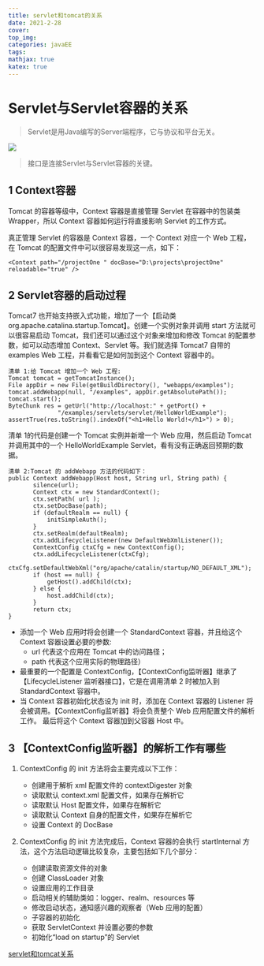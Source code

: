 ```yaml
---
title: servlet和tomcat的关系
date: 2021-2-28
cover:
top_img:
categories: javaEE
tags: 
mathjax: true
katex: true
---
```

# Servlet与Servlet容器的关系

> Servlet是用Java编写的Server端程序，它与协议和平台无关。

![](http://note.youdao.com/yws/public/resource/bca95011244292ba9b4a461a47885868/xmlnote/5A43686456B743739451E4CF0DA9AD01/6836)

> 接口是连接Servlet与Servlet容器的关键。
## 1 Context容器

Tomcat 的容器等级中，Context 容器是直接管理 Servlet 在容器中的包装类 Wrapper，所以 Context 容器如何运行将直接影响 Servlet 的工作方式。

真正管理 Servlet 的容器是 Context 容器，一个 Context 对应一个 Web 工程，在 Tomcat 的配置文件中可以很容易发现这一点，如下：

```
<Context path="/projectOne " docBase="D:\projects\projectOne"
reloadable="true" />
```
## 2 Servlet容器的启动过程

Tomcat7 也开始支持嵌入式功能，增加了一个【启动类 org.apache.catalina.startup.Tomcat】。创建一个实例对象并调用 start 方法就可以很容易启动 Tomcat，我们还可以通过这个对象来增加和修改 Tomcat 的配置参数，如可以动态增加 Context、Servlet 等。我们就选择 Tomcat7 自带的 examples Web 工程，并看看它是如何加到这个 Context 容器中的。

```
清单 1:给 Tomcat 增加一个 Web 工程:
Tomcat tomcat = getTomcatInstance(); 
File appDir = new File(getBuildDirectory(), "webapps/examples"); 
tomcat.addWebapp(null, "/examples", appDir.getAbsolutePath()); 
tomcat.start(); 
ByteChunk res = getUrl("http://localhost:" + getPort() + 
              "/examples/servlets/servlet/HelloWorldExample"); 
assertTrue(res.toString().indexOf("<h1>Hello World!</h1>") > 0);
```
清单 1的代码是创建一个 Tomcat 实例并新增一个 Web 应用，然后启动 Tomcat 并调用其中的一个 HelloWorldExample Servlet，看有没有正确返回预期的数据。
```
清单 2:Tomcat 的 addWebapp 方法的代码如下：
public Context addWebapp(Host host, String url, String path) { 
       silence(url); 
       Context ctx = new StandardContext(); 
       ctx.setPath( url ); 
       ctx.setDocBase(path); 
       if (defaultRealm == null) { 
           initSimpleAuth(); 
       } 
       ctx.setRealm(defaultRealm); 
       ctx.addLifecycleListener(new DefaultWebXmlListener()); 
       ContextConfig ctxCfg = new ContextConfig(); 
       ctx.addLifecycleListener(ctxCfg); 
       ctxCfg.setDefaultWebXml("org/apache/catalin/startup/NO_DEFAULT_XML"); 
       if (host == null) { 
           getHost().addChild(ctx); 
       } else { 
           host.addChild(ctx); 
       } 
       return ctx; 
}
```
- 添加一个 Web 应用时将会创建一个 StandardContext 容器，并且给这个 Context 容器设置必要的参数:
    + url 代表这个应用在 Tomcat 中的访问路径；
    + path 代表这个应用实际的物理路径）
- 最重要的一个配置是 ContextConfig，【ContextConfig监听器】继承了 【LifecycleListener 监听器接口】，它是在调用清单 2 时被加入到 StandardContext 容器中。
- 当 Context 容器初始化状态设为 init 时，添加在 Context 容器的 Listener 将会被调用。【ContextConfig监听器】将会负责整个 Web 应用配置文件的解析工作。
最后将这个 Context 容器加到父容器 Host 中。

## 3 【ContextConfig监听器】的解析工作有哪些

1. ContextConfig 的 init 方法将会主要完成以下工作：
    - 创建用于解析 xml 配置文件的 contextDigester 对象
    - 读取默认 context.xml 配置文件，如果存在解析它
    - 读取默认 Host 配置文件，如果存在解析它
    - 读取默认 Context 自身的配置文件，如果存在解析它
    - 设置 Context 的 DocBase

2. ContextConfig 的 init 方法完成后，Context 容器的会执行 startInternal 方法，这个方法启动逻辑比较复杂，主要包括如下几个部分：
    - 创建读取资源文件的对象
    - 创建 ClassLoader 对象
    - 设置应用的工作目录
    - 启动相关的辅助类如：logger、realm、resources 等
    - 修改启动状态，通知感兴趣的观察者（Web 应用的配置）
    - 子容器的初始化
    - 获取 ServletContext 并设置必要的参数
    - 初始化“load on startup”的 Servlet

[servlet和tomcat关系](https://blog.csdn.net/baidu_36583119/article/details/79642407)